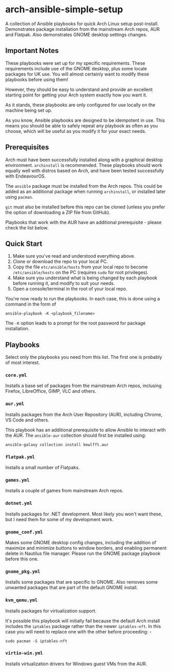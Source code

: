 # arch-ansible-simple-setup
A collection of Ansible playbooks for quick Arch Linux setup post-install. Demonstrates package installation from the mainstream Arch repos, AUR and Flatpak. Also demonstrates GNOME desktop settings changes.

## Important Notes
These playbooks were set up for my specific requirements. These requirements include use of the GNOME desktop, plus some locale packages for UK use. You will almost certainly want to modify these playbooks before using them!

However, they should be easy to understand and provide an excellent starting point for getting your Arch system exactly how you want it.

As it stands, these playbooks are only configured for use locally on the machine being set up.

As you know, Ansible playbooks are designed to be idempotent in use. This means you should be able to safely repeat any playbook as often as you choose, which will be useful as you modify it for your exact needs.

## Prerequisites
Arch must have been successfully installed along with a graphical desktop environment. `archinstall` is recommended. These playbooks should work equally well with distros based on Arch, and have been tested successfully with EndeavourOS.

The `ansible` package must be installed from the Arch repos. This could be added as an additional package when running `archinstall`, or installed later using `pacman`.

`git` must also be installed before this repo can be cloned (unless you prefer the option of downloading a ZIP file from GitHub).

Playbooks that work with the AUR have an additional prerequisite - please check the list below.

## Quick Start
1. Make sure you've read and understood everything above.
2. Clone or download the repo to your local PC.
3. Copy the file `etc/ansible/hosts` from your local repo to become `/etc/ansible/hosts` on the PC (requires `sudo` for root privileges).
4. Make sure you understand what is being changed by each playbook before running it, and modify to suit your needs.
5. Open a console/terminal in the root of your local repo.

You're now ready to run the playbooks. In each case, this is done using a command in the form of

`ansible-playbook -K <playbook_filename>`

The `-K` option leads to a prompt for the root password for package installation. 

## Playbooks
Select only the playbooks you need from this list. The first one is probably of most interest.

### `core.yml`
Installs a base set of packages from the mainstream Arch repos, inclusing Firefox, LibreOffice, GIMP, VLC and others.

### `aur.yml`
Installs packages from the Arch User Repository (AUR), including Chrome, VS Code and others.

This playbook has an additional prerequisite to allow Ansible to interact with the AUR. The `ansible-aur` collection should first be installed using:

`ansible-galaxy collection install kewlfft.aur`

### `flatpak.yml`
Installs a small number of Flatpaks.

### `games.yml`
Installs a couple of games from mainstream Arch repos.

### `dotnet.yml`
Installs packages for .NET development. Most likely you won't want these, but I need them for some of my development work.

### `gnome_conf.yml`
Makes some GNOME desktop config changes, including the addition of maximize and minimize buttons to window borders, and enabling permanent delete in Nautilus file manager. Please run the GNOME package playbook before this one.

### `gnome_pkg.yml`

Installs some packages that are specific to GNOME. Also removes some unwanted packages that are part of the default GNOME install.

### `kvm_qemu.yml`
Installs packages for virtualization support.

It's possible this playbook will initially fail because the default Arch install includes the `iptables` package rather than the newer `iptables-nft`. In this case you will need to replace one with the other before proceeding: -

`sudo pacman -S iptables-nft`

### `virtio-win.yml`
Installs virtualization drivers for Windows guest VMs from the AUR.